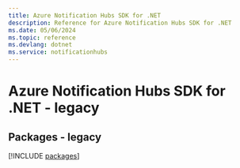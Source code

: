 ```yaml
---
title: Azure Notification Hubs SDK for .NET
description: Reference for Azure Notification Hubs SDK for .NET
ms.date: 05/06/2024
ms.topic: reference
ms.devlang: dotnet
ms.service: notificationhubs
---
```

# Azure Notification Hubs SDK for .NET - legacy
## Packages - legacy
[!INCLUDE [packages](notification-hubs-index.md)]